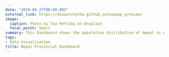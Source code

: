 ```yaml
---
date: "2019-04-27T00:00:00Z"
external_link: https://diwashrestha.github.io/naxapp_preview/
image:
  caption: Photo by Toa Heftiba on Unsplash
  focal_point: Smart
summary: This Dashboard shows the population distribution of Nepal in provincial map.
tags:
- Data Visualization
title: Nepal Provincial Dashboard
---
```

